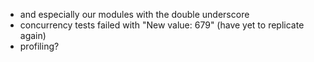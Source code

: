* and especially our modules with the double underscore
* concurrency tests failed with "New value: 679" (have yet to replicate again)
* profiling?
